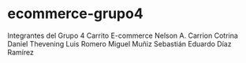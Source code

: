 # ecommerce-grupo4
Integrantes del Grupo 4 Carrito E-commerce 
Nelson A. Carrion Cotrina
Daniel Thevening
Luis Romero
Miguel Muñiz
Sebastián Eduardo Díaz Ramírez
 
